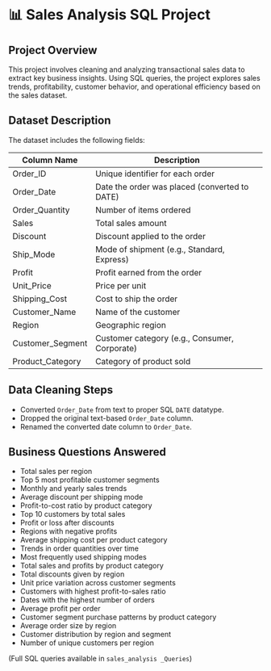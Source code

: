 # 📊 Sales Analysis SQL Project

## Project Overview  
This project involves cleaning and analyzing transactional sales data to extract key business insights. Using SQL queries, the project explores sales trends, profitability, customer behavior, and operational efficiency based on the sales dataset.

## Dataset Description  
The dataset includes the following fields:

| Column Name       | Description                                  |
|-------------------|----------------------------------------------|
| Order_ID          | Unique identifier for each order             |
| Order_Date        | Date the order was placed (converted to DATE)|
| Order_Quantity    | Number of items ordered                       |
| Sales             | Total sales amount                            |
| Discount          | Discount applied to the order                 |
| Ship_Mode         | Mode of shipment (e.g., Standard, Express)  |
| Profit            | Profit earned from the order                  |
| Unit_Price        | Price per unit                                |
| Shipping_Cost     | Cost to ship the order                        |
| Customer_Name     | Name of the customer                          |
| Region            | Geographic region                             |
| Customer_Segment  | Customer category (e.g., Consumer, Corporate)|
| Product_Category  | Category of product sold                       |

## Data Cleaning Steps  
- Converted `Order_Date` from text to proper SQL `DATE` datatype.  
- Dropped the original text-based `Order_Date` column.  
- Renamed the converted date column to `Order_Date`.

## Business Questions Answered  
- Total sales per region  
- Top 5 most profitable customer segments  
- Monthly and yearly sales trends  
- Average discount per shipping mode  
- Profit-to-cost ratio by product category  
- Top 10 customers by total sales  
- Profit or loss after discounts  
- Regions with negative profits  
- Average shipping cost per product category  
- Trends in order quantities over time  
- Most frequently used shipping modes  
- Total sales and profits by product category  
- Total discounts given by region  
- Unit price variation across customer segments  
- Customers with highest profit-to-sales ratio  
- Dates with the highest number of orders  
- Average profit per order  
- Customer segment purchase patterns by product category  
- Average order size by region  
- Customer distribution by region and segment  
- Number of unique customers per region  

(Full SQL queries available in `sales_analysis _Queries`)


